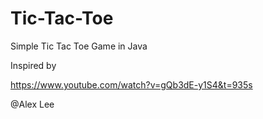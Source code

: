 # Tic-Tac-Toe

Simple Tic Tac Toe Game in Java

Inspired by

https://www.youtube.com/watch?v=gQb3dE-y1S4&t=935s

@Alex Lee
